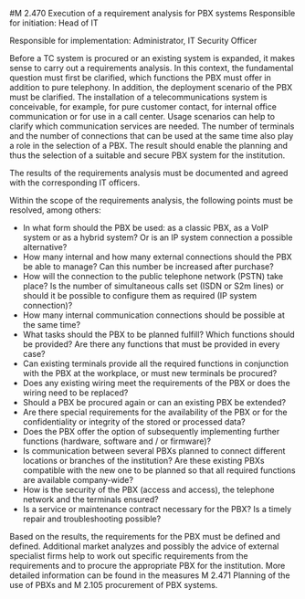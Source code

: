 #M 2.470 Execution of a requirement analysis for PBX systems
Responsible for initiation: Head of IT

Responsible for implementation: Administrator, IT Security Officer

Before a TC system is procured or an existing system is expanded, it makes sense to carry out a requirements analysis. In this context, the fundamental question must first be clarified, which functions the PBX must offer in addition to pure telephony. In addition, the deployment scenario of the PBX must be clarified. The installation of a telecommunications system is conceivable, for example, for pure customer contact, for internal office communication or for use in a call center. Usage scenarios can help to clarify which communication services are needed. The number of terminals and the number of connections that can be used at the same time also play a role in the selection of a PBX. The result should enable the planning and thus the selection of a suitable and secure PBX system for the institution.

The results of the requirements analysis must be documented and agreed with the corresponding IT officers.

Within the scope of the requirements analysis, the following points must be resolved, among others:

* In what form should the PBX be used: as a classic PBX, as a VoIP system or as a hybrid system? Or is an IP system connection a possible alternative?
* How many internal and how many external connections should the PBX be able to manage? Can this number be increased after purchase?
* How will the connection to the public telephone network (PSTN) take place? Is the number of simultaneous calls set (ISDN or S2m lines) or should it be possible to configure them as required (IP system connection)?
* How many internal communication connections should be possible at the same time?
* What tasks should the PBX to be planned fulfill? Which functions should be provided? Are there any functions that must be provided in every case?
* Can existing terminals provide all the required functions in conjunction with the PBX at the workplace, or must new terminals be procured?
* Does any existing wiring meet the requirements of the PBX or does the wiring need to be replaced?
* Should a PBX be procured again or can an existing PBX be extended?
* Are there special requirements for the availability of the PBX or for the confidentiality or integrity of the stored or processed data?
* Does the PBX offer the option of subsequently implementing further functions (hardware, software and / or firmware)?
* Is communication between several PBXs planned to connect different locations or branches of the institution? Are these existing PBXs compatible with the new one to be planned so that all required functions are available company-wide?
* How is the security of the PBX (access and access), the telephone network and the terminals ensured?
* Is a service or maintenance contract necessary for the PBX? Is a timely repair and troubleshooting possible?


Based on the results, the requirements for the PBX must be defined and defined. Additional market analyzes and possibly the advice of external specialist firms help to work out specific requirements from the requirements and to procure the appropriate PBX for the institution. More detailed information can be found in the measures M 2.471 Planning of the use of PBXs and M 2.105 procurement of PBX systems.



